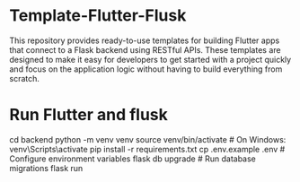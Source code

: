 # Template-Flutter-Flusk
This repository provides ready-to-use templates for building Flutter apps that connect to a Flask backend using RESTful APIs. These templates are designed to make it easy for developers to get started with a project quickly and focus on the application logic without having to build everything from scratch.
# Run Flutter and flusk
  cd backend
  python -m venv venv
  source venv/bin/activate  # On Windows: venv\Scripts\activate
  pip install -r requirements.txt
  cp .env.example .env  # Configure environment variables
  flask db upgrade      # Run database migrations
  flask run
